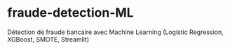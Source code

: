 # fraude-detection-ML
Détection de fraude bancaire avec Machine Learning (Logistic Regression, XGBoost, SMOTE, Streamlit)
